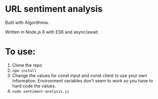 # URL sentiment analysis

Built with Algorithmia.

Written in Node.js 8 with ES6 and async/await.

# To use:

1. Clone the repo
2. ```npm install```
3. Change the values for const input and const client to use your own information. Environment variables don't seem to work so you have to hard code the values.
4. ```node sentiment-analysis.js```
